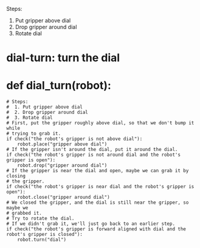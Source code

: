 

Steps: 
  1. Put gripper above dial
  2. Drop gripper around dial
  3. Rotate dial 

# dial-turn: turn the dial
# def dial_turn(robot):
    # Steps:
    #  1. Put gripper above dial
    #  2. Drop gripper around dial
    #  3. Rotate dial 
    # First, put the gripper roughly above dial, so that we don't bump it while
    # trying to grab it.
    if check("the robot's gripper is not above dial"):
        robot.place("gripper above dial")
    # If the gripper isn't around the dial, put it around the dial.
    if check("the robot's gripper is not around dial and the robot's gripper is open"):
        robot.drop("gripper around dial")
    # If the gripper is near the dial and open, maybe we can grab it by closing
    # the gripper.
    if check("the robot's gripper is near dial and the robot's gripper is open"):
        robot.close("gripper around dial")
    # We closed the gripper, and the dial is still near the gripper, so maybe we
    # grabbed it.
    # Try to rotate the dial.
    # If we didn't grab it, we'll just go back to an earlier step.
    if check("the robot's gripper is forward aligned with dial and the robot's gripper is closed"):
        robot.turn("dial")